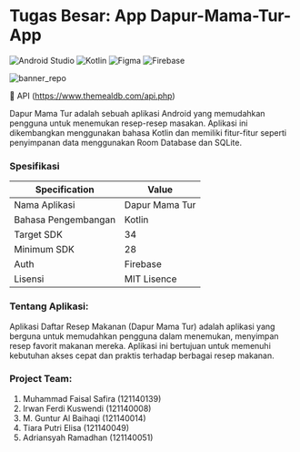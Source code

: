 # Tugas Besar: App Dapur-Mama-Tur-App

![Android Studio](https://img.shields.io/badge/android%20studio-346ac1?style=for-the-badge&logo=android%20studio&logoColor=white) 
![Kotlin](https://img.shields.io/badge/kotlin-%237F52FF.svg?style=for-the-badge&logo=kotlin&logoColor=white)
![Figma](https://img.shields.io/badge/figma-%23F24E1E.svg?style=for-the-badge&logo=figma&logoColor=white)
![Firebase](https://img.shields.io/badge/firebase-a08021?style=for-the-badge&logo=firebase&logoColor=ffcd34)

![banner_repo](https://github.com/MFaisal00359/dapur-mama-tur-app/assets/72732958/c74873aa-3a62-4ba1-90ec-331aad8baa54)

🔗 API (https://www.themealdb.com/api.php)

Dapur Mama Tur adalah sebuah aplikasi Android yang memudahkan pengguna untuk menemukan resep-resep masakan. Aplikasi ini dikembangkan menggunakan bahasa Kotlin dan memiliki fitur-fitur seperti penyimpanan data menggunakan Room Database dan SQLite.

### Spesifikasi

| Specification          | Value          |
|------------------------|----------------|
| Nama Aplikasi          | Dapur Mama Tur |
| Bahasa Pengembangan    | Kotlin         |
| Target SDK             | 34             |
| Minimum SDK            | 28             |
| Auth                   | Firebase       |
| Lisensi                | MIT Lisence    |

### Tentang Aplikasi:
Aplikasi Daftar Resep Makanan (Dapur Mama Tur) adalah aplikasi yang berguna untuk memudahkan pengguna dalam menemukan, menyimpan resep favorit makanan mereka. Aplikasi ini bertujuan untuk memenuhi kebutuhan akses cepat dan praktis terhadap berbagai resep makanan.

### Project Team:
1. Muhammad Faisal Safira (121140139)
2. Irwan Ferdi Kuswendi  	(121140008)
3. M. Guntur Al Baihaqi  	(121140014)
4. Tiara Putri Elisa  		(121140049)
5. Adriansyah Ramadhan  	(121140051)
